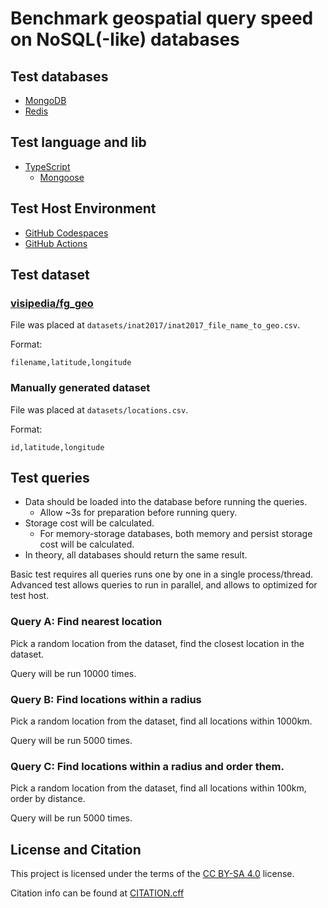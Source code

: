 # Benchmark geospatial query speed on NoSQL(-like) databases

## Test databases

- [MongoDB](https://www.mongodb.com/)
- [Redis](https://redis.io/)

## Test language and lib

- [TypeScript](https://www.typescriptlang.org/)
  - [Mongoose](https://mongoosejs.com/)

## Test Host Environment

- [GitHub Codespaces](https://docs.github.com/en/codespaces)
- [GitHub Actions](https://docs.github.com/en/actions)

## Test dataset

### [visipedia/fg_geo](https://github.com/visipedia/fg_geo)

File was placed at `datasets/inat2017/inat2017_file_name_to_geo.csv`.

Format:

```csv
filename,latitude,longitude
```

### Manually generated dataset

File was placed at `datasets/locations.csv`.

Format:

```csv
id,latitude,longitude
```

## Test queries

- Data should be loaded into the database before running the queries.
  - Allow ~3s for preparation before running query.
- Storage cost will be calculated.
  - For memory-storage databases, both memory and persist storage cost will be calculated.
- In theory, all databases should return the same result.

Basic test requires all queries runs one by one in a single process/thread.
Advanced test allows queries to run in parallel, and allows to optimized for test host.

### Query A: Find nearest location

Pick a random location from the dataset, find the closest location in the dataset.

Query will be run 10000 times.

### Query B: Find locations within a radius

Pick a random location from the dataset, find all locations within 1000km.

Query will be run 5000 times.

### Query C: Find locations within a radius and order them.

Pick a random location from the dataset, find all locations within 100km, order by distance.

Query will be run 5000 times.

## License and Citation

This project is licensed under the terms of the [CC BY-SA 4.0](https://creativecommons.org/licenses/by-sa/4.0/) license.

Citation info can be found at [CITATION.cff](./CITATION.cff)
